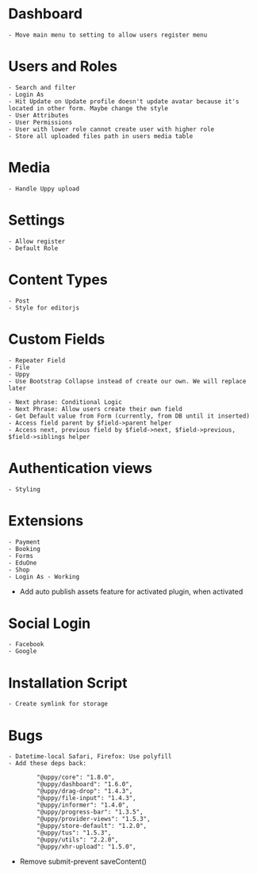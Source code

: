 # Dashboard
    - Move main menu to setting to allow users register menu

# Users and Roles
    - Search and filter
    - Login As
    - Hit Update on Update profile doesn't update avatar because it's located in other form. Maybe change the style
    - User Attributes
    - User Permissions
    - User with lower role cannot create user with higher role
    - Store all uploaded files path in users media table

# Media
    - Handle Uppy upload

# Settings
    - Allow register
    - Default Role

# Content Types
    - Post
    - Style for editorjs

# Custom Fields    
    - Repeater Field
    - File
    - Uppy
    - Use Bootstrap Collapse instead of create our own. We will replace later
    
    - Next phrase: Conditional Logic
    - Next Phrase: Allow users create their own field
    - Get Default value from Form (currently, from DB until it inserted)
    - Access field parent by $field->parent helper
    - Access next, previous field by $field->next, $field->previous, $field->siblings helper

# Authentication views
    - Styling

# Extensions
    - Payment
    - Booking
    - Forms
    - EduOne
    - Shop
    - Login As - Working

- Add auto publish assets feature for activated plugin, when activated


# Social Login
    - Facebook
    - Google

# Installation Script
    - Create symlink for storage

# Bugs
    - Datetime-local Safari, Firefox: Use polyfill
    - Add these deps back:

```
        "@uppy/core": "1.8.0",
        "@uppy/dashboard": "1.6.0",
        "@uppy/drag-drop": "1.4.3",
        "@uppy/file-input": "1.4.3",
        "@uppy/informer": "1.4.0",
        "@uppy/progress-bar": "1.3.5",
        "@uppy/provider-views": "1.5.3",
        "@uppy/store-default": "1.2.0",
        "@uppy/tus": "1.5.3",
        "@uppy/utils": "2.2.0",
        "@uppy/xhr-upload": "1.5.0",
```
- Remove submit-prevent saveContent()
